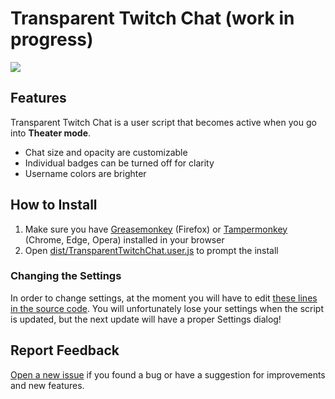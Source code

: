 # Transparent Twitch Chat (work in progress)

![](https://repo.chylex.com/transparent-twitch-chat.png?)

## Features

Transparent Twitch Chat is a user script that becomes active when you go into **Theater mode**.

- Chat size and opacity are customizable
- Individual badges can be turned off for clarity
- Username colors are brighter

## How to Install

1. Make sure you have [Greasemonkey](https://addons.mozilla.org/en-US/firefox/addon/greasemonkey/) (Firefox) or [Tampermonkey](https://tampermonkey.net/) (Chrome, Edge, Opera) installed in your browser
2. Open [dist/TransparentTwitchChat.user.js](https://github.com/chylex/Transparent-Twitch-Chat/raw/master/dist/TransparentTwitchChat.user.js) to prompt the install

### Changing the Settings

In order to change settings, at the moment you will have to edit [these lines in the source code](https://github.com/chylex/Transparent-Twitch-Chat/blob/master/src/main.js#L21-L28). You will unfortunately lose your settings when the script is updated, but the next update will have a proper Settings dialog!

## Report Feedback

[Open a new issue](https://github.com/chylex/Transparent-Twitch-Chat/issues) if you found a bug or have a suggestion for improvements and new features.
